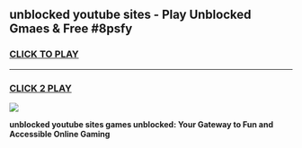 
## unblocked youtube sites - Play Unblocked Gmaes & Free #8psfy
<h3>
<a href="https://news.freeplayer.one?title=unblocked_youtube_sites&ref=24F">CLICK TO PLAY</a></h3>
<hr>

<h3>
<a href="https://news.freeplayer.one?title=unblocked_youtube_sites&ref=24F">CLICK 2 PLAY</a>
  
</h3>

<a href="https://news.freeplayer.one?title=unblocked_youtube_sites&ref=24F/"><img src="https://clearcache.store/games.png"></a>


**unblocked youtube sites games unblocked: Your Gateway to Fun and Accessible Online Gaming**
